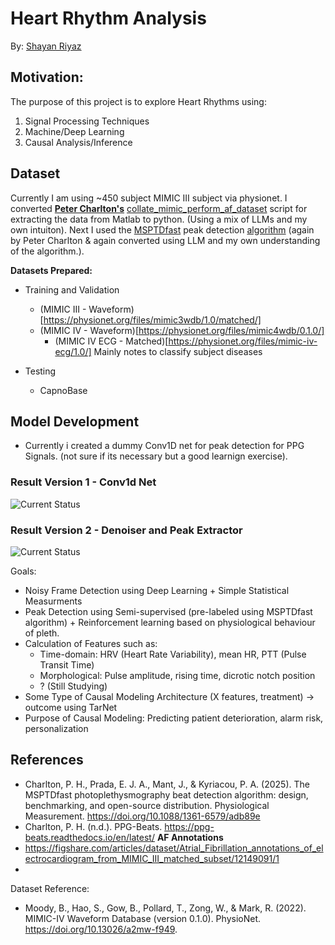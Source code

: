
# Heart Rhythm Analysis
By: [Shayan Riyaz](https://shayanriyaz.github.io)


## Motivation:
The purpose of this project is to explore Heart Rhythms using:
1) Signal Processing Techniques
2) Machine/Deep Learning
3) Causal Analysis/Inference
## Dataset
Currently I am using ~450 subject MIMIC III subject via physionet. I converted **[Peter Charlton's](https://github.com/peterhcharlton/ppg-beats)** [collate_mimic_perform_af_dataset](https://github.com/peterhcharlton/ppg-beats/blob/main/source/collate_mimic_perform_af_dataset.m) script for extracting the data from Matlab to python. (Using a mix of LLMs and my own intuiton). Next I used the [MSPTDfast](https://iopscience.iop.org/article/10.1088/1361-6579/adb89e) peak detection [algorithm](https://github.com/peterhcharlton/ppg-beats/blob/main/source/msptdfastv2_beat_detector.m) (again by Peter Charlton & again converted using LLM and my own understanding of the algorithm.). 

**Datasets Prepared:**
- Training and Validation
    - (MIMIC III - Waveform)[https://physionet.org/files/mimic3wdb/1.0/matched/]
    - (MIMIC IV - Waveform)[https://physionet.org/files/mimic4wdb/0.1.0/]
      - (MIMIC IV ECG - Matched)[https://physionet.org/files/mimic-iv-ecg/1.0/] Mainly notes to classify subject diseases
  
- Testing
  - CapnoBase 


## Model Development
- Currently i created a dummy Conv1D net for peak detection for PPG Signals. (not sure if its necessary but a good learnign exercise).
### Result Version 1 - Conv1d Net
![Current Status](assets/image.png)

### Result Version 2 - Denoiser and Peak Extractor
![Current Status](assets/image.png)

Goals:
- Noisy Frame Detection using Deep Learning + Simple Statistical Measurments 
- Peak Detection using Semi-supervised (pre-labeled using MSPTDfast algorithm) + Reinforcement learning based on physiological behaviour of pleth.
- Calculation of Features such as:
  - Time-domain: HRV (Heart Rate Variability), mean HR, PTT (Pulse Transit Time)
  - Morphological: Pulse amplitude, rising time, dicrotic notch position
  - ?
(Still Studying)
- Some Type of Causal Modeling Architecture (X features, treatment) → outcome using TarNet
- Purpose of Causal Modeling: Predicting patient deterioration, alarm risk, personalization



## References
- Charlton, P. H., Prada, E. J. A., Mant, J., & Kyriacou, P. A. (2025). The MSPTDfast photoplethysmography beat detection algorithm: design, benchmarking, and open-source distribution. Physiological Measurement. https://doi.org/10.1088/1361-6579/adb89e
- Charlton, P. H. (n.d.). PPG-Beats. https://ppg-beats.readthedocs.io/en/latest/
**AF Annotations**
-  https://figshare.com/articles/dataset/Atrial_Fibrillation_annotations_of_electrocardiogram_from_MIMIC_III_matched_subset/12149091/1 
-  
Dataset Reference:
- Moody, B., Hao, S., Gow, B., Pollard, T., Zong, W., & Mark, R. (2022). MIMIC-IV Waveform Database (version 0.1.0). PhysioNet. https://doi.org/10.13026/a2mw-f949.
